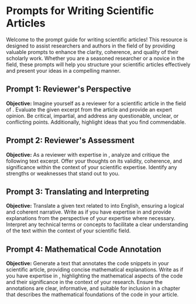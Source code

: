 # Prompts for Writing Scientific Articles

Welcome to the prompt guide for writing scientific articles! This resource is designed to assist researchers and authors in the field of <your scientific topic> by providing valuable prompts to enhance the clarity, coherence, and quality of their scholarly work. Whether you are a seasoned researcher or a novice in the field, these prompts will help you structure your scientific articles effectively and present your ideas in a compelling manner.

## Prompt 1: Reviewer's Perspective

**Objective:** Imagine yourself as a reviewer for a scientific article in the field of <your scientific topic>. Evaluate the given excerpt from the article and provide an expert opinion. Be critical, impartial, and address any questionable, unclear, or conflicting points. Additionally, highlight ideas that you find commendable.

## Prompt 2: Reviewer's Assessment

**Objective:** As a reviewer with expertise in <your scientific topic>, analyze and critique the following text excerpt. Offer your thoughts on its validity, coherence, and significance within the context of your scientific expertise. Identify any strengths or weaknesses that stand out to you.


## Prompt 3: Translating and Interpreting

**Objective:** Translate a given text related to <your scientific topic> into English, ensuring a logical and coherent narrative. Write as if you have expertise in <your scientific topic> and provide explanations from the perspective of your expertise where necessary. Interpret any technical terms or concepts to facilitate a clear understanding of the text within the context of your scientific field.

## Prompt 4: Mathematical Code Annotation

**Objective:** Generate a text that annotates the code snippets in your scientific article, providing concise mathematical explanations. Write as if you have expertise in <your scientific topic>, highlighting the mathematical aspects of the code and their significance in the context of your research. Ensure the annotations are clear, informative, and suitable for inclusion in a chapter that describes the mathematical foundations of the code in your article.

